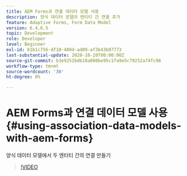 ```yaml
---
title: AEM Forms과 연결 데이터 모델 사용
description: 양식 데이터 모델의 엔티티 간 연결 추가
feature: Adaptive Forms, Form Data Model
version: 6.4,6.5
topic: Development
role: Developer
level: Beginner
exl-id: 81b1c756-df10-409d-ad09-af3b43b07773
last-substantial-update: 2020-10-20T00:00:00Z
source-git-commit: b3e9251bdb18a008be95c1fa9e5c79252a74fc98
workflow-type: tm+mt
source-wordcount: '30'
ht-degree: 0%

---
```


# AEM Forms과 연결 데이터 모델 사용{#using-association-data-models-with-aem-forms}

양식 데이터 모델에서 두 엔터티 간의 연결 만들기

>[!VIDEO](https://video.tv.adobe.com/v/17737?quality=12&learn=on)
